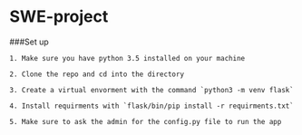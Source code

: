 # SWE-project

###Set up

    1. Make sure you have python 3.5 installed on your machine

    2. Clone the repo and cd into the directory

    3. Create a virtual envorment with the command `python3 -m venv flask`

    4. Install requirments with `flask/bin/pip install -r requirments.txt`

    5. Make sure to ask the admin for the config.py file to run the app